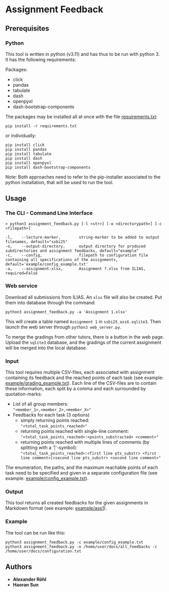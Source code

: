 # Assignment Feedback

## Prerequisites
### Python
This tool is written in python (v3.11) and has thus to be run with python 3.\
It has the following requirements:

Packages:
* click
* pandas
* tabulate
* dash
* openpyxl
* dash-bootstrap-components

The packages may be installed all at once with the file [requirements.txt](https://github.com/Nightknight3000/Assignment-Feedback-Transcriber/blob/main/requirements.txt):
```
pip install -r requirements.txt
```
or individually:
```
pip install click
pip install pandas
pip install tabulate
pip install dash
pip install openpyxl
pip install dash-bootstrap-components
```
Note: Both approaches need to refer to the pip-installer associated to the python installation, that will be used to run
the tool.


## Usage
### The CLI - Command Line Interface
```
> python3 assignment_feedback.py [-l <str>] [-o <directorypath>] [-c <filepath>] 
 
-l,    --lecture-marker,        string-marker to be added to output filenames, default="ssbi25"
-o,    --output-directory,      output directory for produced subdirectories and assignment feedbacks, default="example"
-c,    --config,                filepath to configuration file containing all specifications of the assignments, default='example/config_example.txt'
-a,    --assignment-xlsx,       Assignment ?.xlsx from ILIAS, required=False
```

### Web service
Download all submissions from ILIAS. An `xlsx` file will also be created. Put them into database through the command:

```
python3 assignment_feedback.py -a 'Assignment 1.xlsx'
```

This will create a table named `Assignment 1` in `ssbi25_assX.sqlite3`. Then launch the web server through `python3 web_server.py`.

To merge the gradings from other tutors, there is a button in the web page. Upload the `sqlite3` database, and the gradings of the current assignment will be merged into the local database.

### Input
This tool requires multiple CSV-files, each associated with assignment containing its feedback and the reached points 
of each task (see example: [example/grading_example.txt](https://github.com/Nightknight3000/Assignment-Feedback-Transcriber/blob/main/example/grading_example.txt)).
Each line of the CSV-files are to contain these information, each split by a comma and each surrounded by quotation-marks:
* List of all group members: \
  ``"<member_1>,<member_2>,<member_X>"``
* Feedbacks for each task (3 options)
  * simply returning points reached: \
    ``"<total_task_points_reached>"``
  * returning points reached with single-line comment: \
    ``"<total_task_points_reached>:<points_substracted> <comment>"``
  * returning points reached with multiple lines of comments (by splitting with a '|'-symbol): \
    ``"<total_task_points_reached>:<first line pts_substr> <first line comment>|<second line pts_substr> <second line comment>"``

The enumeration, the paths, and the maximum reachable points of each task need to be specified and given in a separate 
configuration file (see example: [example/config_example.txt](https://github.com/Nightknight3000/Assignment-Feedback-Transcriber/blob/main/example/config_example.txt)).

### Output
This tool returns all created feedbacks for the given assignments in Markdown format (see example: [example/ass1](https://github.com/Nightknight3000/Assignment-Feedback-Transcriber/blob/main/example/ass1)). 

### Example
The tool can be run like this:
```
python3 assignment_feedback.py -c example/config_example.txt
python3 assignment_feedback.py -o /home/user/docs/all_feedbacks -c /home/user/docs/configuration.txt
```

## Authors
* **Alexander Röhl**
* **Haoran Sun**
